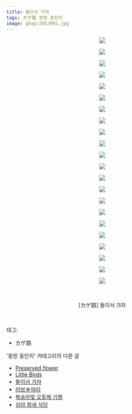 ```yaml
---
title: 둘이서 가자
tags: カゲ路 동방_동인지
image: ghap/295/001.jpg
---
```

<div class="article">
<p style="text-align: center; clear: none; float: none;"><img src="{{ site.nasurl }}/ghap/295/001.jpg"/></p>
<p style="text-align: center; clear: none; float: none;"><img src="{{ site.nasurl }}/ghap/295/002.jpg"/></p>
<p style="text-align: center; clear: none; float: none;"><img src="{{ site.nasurl }}/ghap/295/003.jpg"/></p>
<p style="text-align: center; clear: none; float: none;"><img src="{{ site.nasurl }}/ghap/295/004.jpg"/></p>
<p style="text-align: center; clear: none; float: none;"><img src="{{ site.nasurl }}/ghap/295/005.jpg"/></p>
<p style="text-align: center; clear: none; float: none;"><img src="{{ site.nasurl }}/ghap/295/006.jpg"/></p>
<p style="text-align: center; clear: none; float: none;"><img src="{{ site.nasurl }}/ghap/295/007.jpg"/></p>
<p style="text-align: center; clear: none; float: none;"><img src="{{ site.nasurl }}/ghap/295/008.jpg"/></p>
<p style="text-align: center; clear: none; float: none;"><img src="{{ site.nasurl }}/ghap/295/009.jpg"/></p>
<p style="text-align: center; clear: none; float: none;"><img src="{{ site.nasurl }}/ghap/295/010.jpg"/></p>
<p style="text-align: center; clear: none; float: none;"><img src="{{ site.nasurl }}/ghap/295/011.jpg"/></p>
<p style="text-align: center; clear: none; float: none;"><img src="{{ site.nasurl }}/ghap/295/012.jpg"/></p>
<p style="text-align: center; clear: none; float: none;"><img src="{{ site.nasurl }}/ghap/295/013.jpg"/></p>
<p style="text-align: center; clear: none; float: none;"><img src="{{ site.nasurl }}/ghap/295/014.jpg"/></p>
<p style="text-align: center; clear: none; float: none;"><img src="{{ site.nasurl }}/ghap/295/015.jpg"/></p>
<p style="text-align: center; clear: none; float: none;"><img src="{{ site.nasurl }}/ghap/295/016.jpg"/></p>
<p style="text-align: center; clear: none; float: none;"><img src="{{ site.nasurl }}/ghap/295/017.jpg"/></p>
<p style="text-align: center; clear: none; float: none;"><img src="{{ site.nasurl }}/ghap/295/018.jpg"/></p>
<p style="text-align: center; clear: none; float: none;"><img src="{{ site.nasurl }}/ghap/295/019.jpg"/></p>
<p style="text-align: center; clear: none; float: none;"><img src="{{ site.nasurl }}/ghap/295/020.jpg"/></p>
<p style="text-align: center; clear: none; float: none;"><img src="{{ site.nasurl }}/ghap/295/021.jpg"/></p>
<p style="text-align: center; clear: none; float: none;"><img src="{{ site.nasurl }}/ghap/295/022.jpg"/></p>
<p style="text-align: center; clear: none; float: none;"><br/></p>
<p style="text-align: center; clear: none; float: none;">[カゲ路] 둘이서 가자</p>
<p><br/></p>
</div><div class="tagTrail">
<p>태그: </p>
<ul>
<li>カゲ路</li>
</ul>
</div><div class="another">
<p>'동방 동인지' 카테고리의 다른 글</p>
<ul>
<li><a href="/2016-06-19-ghap_297">Preserved flower</a></li>
<li><a href="/2016-06-19-ghap_296">Little Birds</a></li>
<li><a href="/2016-06-19-ghap_295">둘이서 가자</a></li>
<li><a href="/2016-06-19-ghap_294">러브☆마리</a></li>
<li><a href="/2016-06-19-ghap_293">복숭아빛 오토메 기행</a></li>
<li><a href="/2016-06-19-ghap_292">심야 참새 식당</a></li>
</ul>
</div><div class="cb_module cb_fluid">
<div class="cb_wrt cb_profile">
</div><!-- commentList close -->
</div>